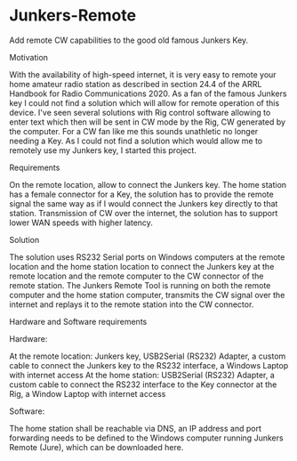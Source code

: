 # Junkers-Remote
Add remote CW capabilities to the good old famous Junkers Key.


Motivation

With the availability of high-speed internet, it is very easy to remote your home amateur radio station as described in section 24.4 of the ARRL Handbook for Radio Communications 2020.
As a fan of the famous Junkers key I could not find a solution which will allow for remote operation of this device. I've seen several solutions with Rig control software allowing to enter text which then will be sent in CW mode by the Rig, CW generated by the computer. For a CW fan like me this sounds unathletic no longer needing a Key. As I could not find a solution which would allow me to remotely use my Junkers key, I started this project.


Requirements

On the remote location, allow to connect the Junkers key.
The home station has a female connector for a Key, the solution has to provide the remote signal the same way as if I would connect the Junkers key directly to that station.
Transmission of CW over the internet, the solution has to support lower WAN speeds with higher latency. 


Solution

The solution uses RS232 Serial ports on Windows computers at the remote location and the home station location to connect the Junkers key at the remote location and the remote computer to the CW connector of the remote station.
The Junkers Remote Tool is running on both the remote computer and the home station computer, transmits the CW signal over the internet and replays it to the remote station into the CW connector. 


Hardware and Software requirements

Hardware:

At the remote location: Junkers key, USB2Serial (RS232) Adapter, a custom cable to connect the Junkers key to the RS232 interface, a Windows Laptop with internet access
At the home station: USB2Serial (RS232) Adapter, a custom cable to connect the RS232 interface to the Key connector at the Rig, a Window Laptop with internet access


Software:

The home station shall be reachable via DNS, an IP address and port forwarding needs to be defined to the Windows computer running Junkers Remote (Jure), which can be downloaded here.
